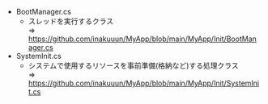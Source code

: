 - BootManager.cs
  - スレッドを実行するクラス  
    => https://github.com/inakuuun/MyApp/blob/main/MyApp/Init/BootManager.cs
- SystemInit.cs
  - システムで使用するリソースを事前準備(格納など)する処理クラス  
    => https://github.com/inakuuun/MyApp/blob/main/MyApp/Init/SystemInit.cs